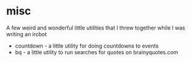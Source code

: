 # misc
A few weird and wonderful little utilities that I threw together while I was writing an ircbot

* countdown - a little utility for doing countdowns to events
* bq - a little utility to run searches for quotes on brainyquotes.com
